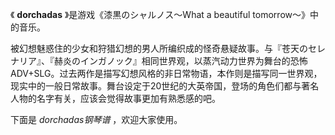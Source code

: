 

《 **dorchadas** 》是游戏《漆黒のシャルノス〜What a beautiful tomorrow〜》中的音乐。

被幻想魅惑住的少女和狩猎幻想的男人所编织成的怪奇悬疑故事。与『苍天のセレナリア』、『赫炎のインガノック』相同世界观，以蒸汽动力世界为舞台的恐怖ADV+SLG。过去两作是描写幻想风格的非日常物语，本作则是描写同一世界观，现实中的一般日常故事。舞台设定于20世纪的大英帝国，登场的角色们都与著名人物的名字有关，应该会觉得故事更加有熟悉感的吧。

下面是 _dorchadas钢琴谱_ ，欢迎大家使用。

